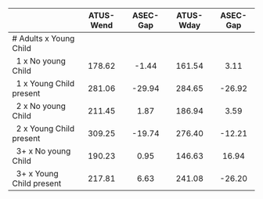 
|                      |    ATUS-Wend |     ASEC-Gap |    ATUS-Wday |     ASEC-Gap |
| -------------------- | :----------: | :----------: | :----------: | :----------: |
| # Adults x Young Child |              |              |              |              |
| &nbsp;&nbsp;1 x No young Child |       178.62 |        -1.44 |       161.54 |         3.11 |
| &nbsp;&nbsp;1 x Young Child present |       281.06 |       -29.94 |       284.65 |       -26.92 |
| &nbsp;&nbsp;2 x No young Child |       211.45 |         1.87 |       186.94 |         3.59 |
| &nbsp;&nbsp;2 x Young Child present |       309.25 |       -19.74 |       276.40 |       -12.21 |
| &nbsp;&nbsp;3+ x No young Child |       190.23 |         0.95 |       146.63 |        16.94 |
| &nbsp;&nbsp;3+ x Young Child present |       217.81 |         6.63 |       241.08 |       -26.20 |

